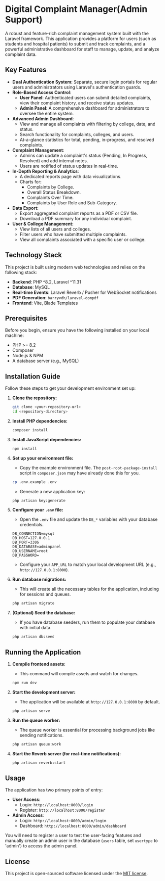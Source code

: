 # Digital Complaint Manager(Admin Support)

A robust and feature-rich complaint management system built with the Laravel framework. This application provides a platform for users (such as students and hospital patients) to submit and track complaints, and a powerful administrative dashboard for staff to manage, update, and analyze complaint data.

## Key Features

* **Dual Authentication System**: Separate, secure login portals for regular users and administrators using Laravel's authentication guards.
* **Role-Based Access Control**:
    * **User Panel**: Authenticated users can submit detailed complaints, view their complaint history, and receive status updates.
    * **Admin Panel**: A comprehensive dashboard for administrators to oversee the entire system.
* **Advanced Admin Dashboard**:
    * View and manage all complaints with filtering by college, date, and status.
    * Search functionality for complaints, colleges, and users.
    * At-a-glance statistics for total, pending, in-progress, and resolved complaints.
* **Complaint Management**:
    * Admins can update a complaint's status (Pending, In Progress, Resolved) and add internal notes.
    * Users are notified of status updates in real-time.
* **In-Depth Reporting & Analytics**:
    * A dedicated reports page with data visualizations.
    * Charts for:
        * Complaints by College.
        * Overall Status Breakdown.
        * Complaints Over Time.
        * Complaints by User Role and Sub-Category.
* **Data Export**:
    * Export aggregated complaint reports as a PDF or CSV file.
    * Download a PDF summary for any individual complaint.
* **User & College Management**:
    * View lists of all users and colleges.
    * Filter users who have submitted multiple complaints.
    * View all complaints associated with a specific user or college.

## Technology Stack

This project is built using modern web technologies and relies on the following stack:

* **Backend**: PHP ^8.2, Laravel ^11.31
* **Database**: MySQL
* **Real-time Events**: Laravel Reverb / Pusher for WebSocket notifications
* **PDF Generation**: `barryvdh/laravel-dompdf`
* **Frontend**: Vite, Blade Templates

## Prerequisites

Before you begin, ensure you have the following installed on your local machine:
* PHP >= 8.2
* Composer
* Node.js & NPM
* A database server (e.g., MySQL)

## Installation Guide

Follow these steps to get your development environment set up:

1.  **Clone the repository:**
    ```bash
    git clone <your-repository-url>
    cd <repository-directory>
    ```

2.  **Install PHP dependencies:**
    ```bash
    composer install
    ```

3.  **Install JavaScript dependencies:**
    ```bash
    npm install
    ```

4.  **Set up your environment file:**
    * Copy the example environment file. The `post-root-package-install` script in `composer.json` may have already done this for you.
    ```bash
    cp .env.example .env
    ```
    * Generate a new application key:
    ```bash
    php artisan key:generate
    ```

5.  **Configure your `.env` file:**
    * Open the `.env` file and update the `DB_*` variables with your database credentials.
    ```dotenv
    DB_CONNECTION=mysql
    DB_HOST=127.0.0.1
    DB_PORT=3306
    DB_DATABASE=adminpanel
    DB_USERNAME=root
    DB_PASSWORD=
    ```
    * Configure your `APP_URL` to match your local development URL (e.g., `http://127.0.0.1:8000`).

6.  **Run database migrations:**
    * This will create all the necessary tables for the application, including for sessions and queues.
    ```bash
    php artisan migrate
    ```

7.  **(Optional) Seed the database:**
    * If you have database seeders, run them to populate your database with initial data.
    ```bash
    php artisan db:seed
    ```

## Running the Application

1.  **Compile frontend assets:**
    * This command will compile assets and watch for changes.
    ```bash
    npm run dev
    ```

2.  **Start the development server:**
    * The application will be available at `http://127.0.0.1:8000` by default.
    ```bash
    php artisan serve
    ```

3.  **Run the queue worker:**
    * The queue worker is essential for processing background jobs like sending notifications.
    ```bash
    php artisan queue:work
    ```

4.  **Start the Reverb server (for real-time notifications):**
    ```bash
    php artisan reverb:start
    ```

## Usage

The application has two primary points of entry:

* **User Access**:
    * Login: `http://localhost:8000/login`
    * Register: `http://localhost:8000/register`
* **Admin Access**:
    * Login: `http://localhost:8000/admin/login`
    * Dashboard: `http://localhost:8000/admin/dashboard`

You will need to register a user to test the user-facing features and manually create an admin user in the database (`users` table, set `usertype` to 'admin') to access the admin panel.

## License

This project is open-sourced software licensed under the [MIT license](https://opensource.org/licenses/MIT).
